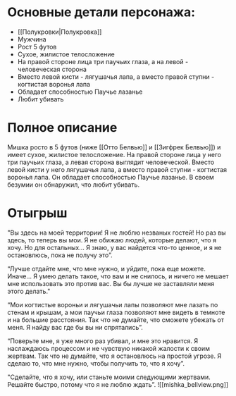 # Основные детали персонажа:

-   [[Полукровки|Полукровка]]
-   Мужчина
-   Рост 5 футов
-   Сухое, жилистое телосложение
-   На правой стороне лица три паучьих глаза, а на левой - человеческая сторона
-   Вместо левой кисти - лягушачья лапа, а вместо правой ступни - когтистая воронья лапа
-   Обладает способностью Паучье лазанье
-   Любит убивать
# Полное описание

Мишка росто в 5 футов (ниже [[Отто Белвью]] и [[Зигфрек Белвью]]) и имеет сухое, жилистое телосложение. На правой стороне лица у него три паучьих глаза, а левая сторона выглядит человеческой. Вместо левой кисти у него лягушачья лапа, а вместо правой ступни - когтистая воронья лапа.
Он обладает способностью Паучье лазанье. В своем безумии он обнаружил, что любит убивать.

# Отыгрыш

"Вы здесь на моей территории! Я не люблю незваных гостей! Но раз вы здесь, то теперь вы мои. Я не обижаю людей, которые делают, что я хочу. Но для остальных... Я знаю, у вас найдется что-то ценное, и я не остановлюсь, пока не получу это”.

“Лучше отдайте мне, что мне нужно, и уйдите, пока еще можете. Иначе... Я умею делать такое, что вам и не снилось, и ничего не мешает мне использовать это против вас. Вы бы лучше не заставляли меня этого делать."

“Мои когтистые вороньи и лягушачьи лапы позволяют мне лазать по стенам и крышам, а мои паучьи глаза позволяют мне видеть в темноте и на большие расстояния. Так что не думайте, что сможете убежать от меня. Я найду вас где бы вы ни спрятались”.

“Поверьте мне, я уже много раз убивал, и мне это нравится. Я наслаждаюсь процессом и не чувствую никакой жалости к своим жертвам. Так что не думайте, что я остановлюсь на простой угрозе. Я сделаю то, что мне нужно, чтобы получить то, что я хочу”.

"Сделайте, что я хочу, или станьте моими следующими жертвами. Решайте быстро, потому что я не люблю ждать”.
![[mishka_bellview.png]]